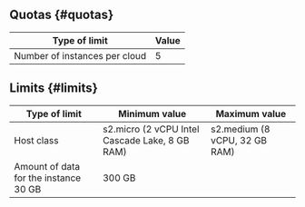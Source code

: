 ## Quotas {#quotas}

Type of limit | Value
--- | ---
Number of instances per cloud | 5

## Limits {#limits}

Type of limit | Minimum value | Maximum value
--- | --- | ---
Host class | s2.micro (2 vCPU Intel Cascade Lake, 8 GB RAM) | s2.medium (8 vCPU, 32 GB RAM)
Amount of data for the instance 30 GB | 300 GB